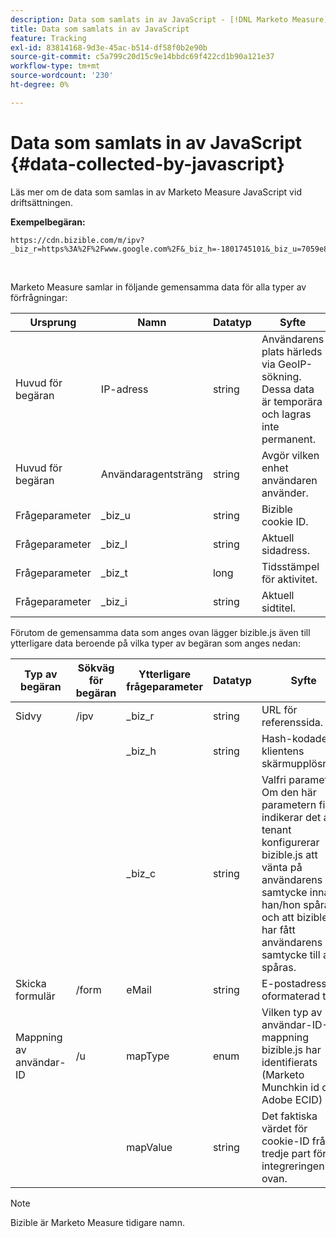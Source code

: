 ```yaml
---
description: Data som samlats in av JavaScript - [!DNL Marketo Measure]
title: Data som samlats in av JavaScript
feature: Tracking
exl-id: 83814168-9d3e-45ac-b514-df58f0b2e90b
source-git-commit: c5a799c20d15c9e14bbdc69f422cd1b90a121e37
workflow-type: tm+mt
source-wordcount: '230'
ht-degree: 0%

---
```


# Data som samlats in av JavaScript {#data-collected-by-javascript}

Läs mer om de data som samlas in av Marketo Measure JavaScript vid driftsättningen.

**Exempelbegäran:**

```
https://cdn.bizible.com/m/ipv?_biz_r=https%3A%2F%2Fwww.google.com%2F&_biz_h=-1801745101&_biz_u=7059e81415f34f7bbaf40fe32fdcba21&_biz_s=8cbeed&_biz_l=https%3A%2F%2Fwww.zendesk.com%2Fservice%2F&_biz_t=1676483822155&_biz_i=Customer%20service%20software%20for%20the%20best%20customer%20experiences%20%7C%20Zendesk&_biz_n=0&rnd=235938&cdn_o=a&_biz_z=1676483822155
```

<br>

Marketo Measure samlar in följande gemensamma data för alla typer av förfrågningar:

<table>
<thead>
  <tr>
    <th>Ursprung</th>
    <th>Namn</th>
    <th>Datatyp</th>
    <th>Syfte</th>
  </tr>
</thead>
<tbody>
  <tr>
    <td>Huvud för begäran</td>
    <td>IP-adress</td>
    <td>string</td>
    <td>Användarens plats härleds via GeoIP-sökning. Dessa data är temporära och lagras inte permanent.</td>
  </tr>
  <tr>
    <td>Huvud för begäran</td>
    <td>Användaragentsträng</td>
    <td>string</td>
    <td>Avgör vilken enhet användaren använder.</td>
  </tr>
  <tr>
    <td>Frågeparameter</td>
    <td>_biz_u</td>
    <td>string</td>
    <td>Bizible cookie ID.</td>
  </tr>
  <tr>
    <td>Frågeparameter</td>
    <td>_biz_l</td>
    <td>string</td>
    <td>Aktuell sidadress.</td>
  </tr>
  <tr>
    <td>Frågeparameter</td>
    <td>_biz_t</td>
    <td>long</td>
    <td>Tidsstämpel för aktivitet.</td>
  </tr>
  <tr>
    <td>Frågeparameter</td>
    <td>_biz_i</td>
    <td>string</td>
    <td>Aktuell sidtitel.</td>
  </tr>
</tbody>
</table>

Förutom de gemensamma data som anges ovan lägger bizible.js även till ytterligare data beroende på vilka typer av begäran som anges nedan:

<table>
<thead>
  <tr>
    <th>Typ av begäran</th>
    <th>Sökväg för begäran</th>
    <th>Ytterligare frågeparameter</th>
    <th>Datatyp</th>
    <th>Syfte</th>
  </tr>
</thead>
<tbody>
  <tr>
    <td>Sidvy</td>
    <td>/ipv</td>
    <td>_biz_r</td>
    <td>string</td>
    <td>URL för referenssida.</td>
  </tr>
  <tr>
    <td></td>
    <td></td>
    <td>_biz_h</td>
    <td>string</td>
    <td>Hash-kodade klientens skärmupplösning.</td>
  </tr>
  <tr>
    <td></td>
    <td></td>
    <td>_biz_c</td>
    <td>string</td>
    <td>Valfri parameter. Om den här parametern finns indikerar det att tenant konfigurerar bizible.js att vänta på användarens samtycke innan han/hon spårar, och att bizible.js har fått användarens samtycke till att spåras.</td>
  </tr>
  <tr>
    <td>Skicka formulär</td>
    <td>/form</td>
    <td>eMail</td>
    <td>string</td>
    <td>E-postadress för oformaterad text.</td>
  </tr>
  <tr>
    <td>Mappning av användar-ID</td>
    <td>/u</td>
    <td>mapType</td>
    <td>enum</td>
    <td>Vilken typ av användar-ID-mappning bizible.js har identifierats (Marketo Munchkin id och Adobe ECID)</td>
  </tr>
  <tr>
    <td></td>
    <td></td>
    <td>mapValue</td>
    <td>string</td>
    <td>Det faktiska värdet för cookie-ID från tredje part för integreringen ovan.</td>
  </tr>
</tbody>
</table>

>[!NOTE]
>
>Bizible är Marketo Measure tidigare namn.
